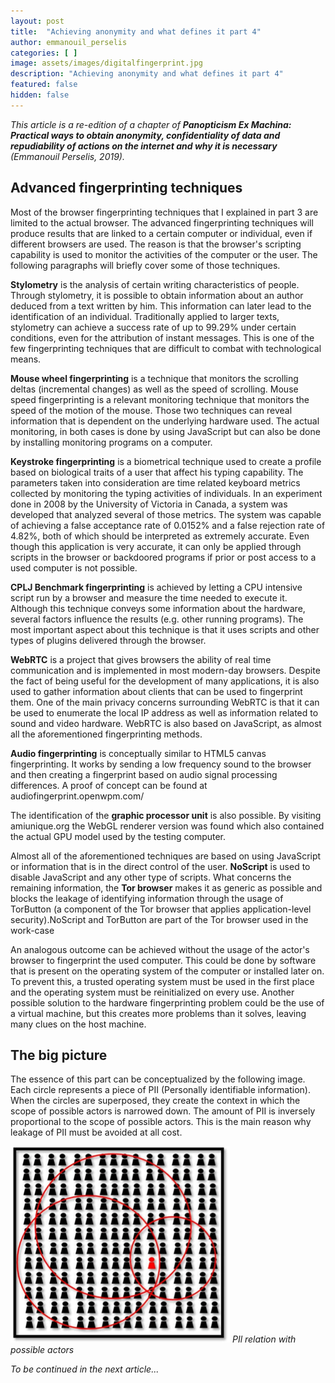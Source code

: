 ```yaml
---
layout: post
title:  "Achieving anonymity and what defines it part 4"
author: emmanouil_perselis
categories: [ ]
image: assets/images/digitalfingerprint.jpg
description: "Achieving anonymity and what defines it part 4"
featured: false
hidden: false
---
```


*This article is a re-edition of a chapter of **Panopticism Ex Machina: Practical ways to obtain anonymity, confidentiality of data and repudiability of actions on the internet and why it is necessary** (Emmanouil Perselis, 2019).*

## Advanced fingerprinting techniques

Most of the browser fingerprinting techniques that I explained in part 3 are limited to the actual browser. The advanced fingerprinting techniques will produce results that are linked to a certain computer or individual, even if different browsers are used. The reason is that the browser's scripting capability is used to monitor the activities of the computer or the user. The following paragraphs will briefly cover some of those techniques.

**Stylometry** is the analysis of certain writing characteristics of people. Through stylometry, it is possible to obtain information about an author deduced from a text written by him. This information can later lead to the identification of an individual. Traditionally applied to larger texts, stylometry can achieve a success rate of up to 99.29% under certain conditions, even for the attribution of instant messages. This is one of the few fingerprinting techniques that are difficult to combat with technological means.

**Mouse wheel fingerprinting** is a technique that monitors the scrolling deltas (incremental changes) as well as the speed of scrolling. Mouse speed fingerprinting is a relevant monitoring technique that monitors the speed of the motion of the mouse. Those two techniques can reveal information that is dependent on the underlying hardware used. The actual monitoring, in both cases is done by using JavaScript but can also be done by installing monitoring programs on a computer.

**Keystroke fingerprinting** is a biometrical technique used to create a profile based on biological traits of a user that affect his typing capability. The parameters taken into consideration are time related keyboard metrics collected by monitoring the typing activities of individuals.
In an experiment done in 2008 by the University of Victoria in Canada, a system was developed that analyzed several of those metrics. The system was capable of achieving a false acceptance rate of 0.0152% and a false rejection rate of 4.82%, both of which should be interpreted as extremely accurate. Even though this application is very accurate, it can only be applied through scripts in the browser or backdoored programs if prior or post access to a used computer is not possible.

**CPLJ Benchmark fingerprinting** is achieved by letting a CPU intensive script run by a browser and measure the time needed to execute it. Although this technique conveys some information about the hardware, several factors influence the results (e.g. other running programs). The most important aspect about this technique is that it uses scripts and other types of plugins delivered through the browser.

**WebRTC** is a project that gives browsers the ability of real time communication and is implemented in most modern-day browsers. Despite the fact of being useful for the development of many applications, it is also used to gather information about clients that can be used to fingerprint them. One of the main privacy concerns surrounding WebRTC is that it can be used to enumerate the local IP address as well as information related to sound and video hardware. WebRTC is also based on JavaScript, as almost all the aforementioned fingerprinting methods.

**Audio fingerprinting** is conceptually similar to HTML5 canvas fingerprinting. It works by sending a low frequency sound to the browser and then creating a fingerprint based on audio signal processing differences. A proof of concept can be found at audiofingerprint.openwpm.com/

The identification of the **graphic processor unit** is also possible. By visiting amiunique.org the WebGL renderer version was found which also contained the actual GPU model used by the testing computer.

Almost all of the aforementioned techniques are based on using JavaScript or information that is in the direct control of the user. **NoScript** is used to disable JavaScript and any other type of scripts. What concerns the remaining information, the **Tor browser** makes it as generic as possible and blocks the leakage of identifying information through the usage of TorButton (a component of the Tor browser that applies application-level security).NoScript and TorButton are part of the Tor browser used in the work-case

An analogous outcome can be achieved without the usage of the actor's browser to fingerprint the used computer. This could be done by software that is present on the operating system of the computer or installed later on. To prevent this, a trusted operating system must be used in the first place and the operating system must be reinitialized on every use. Another possible solution to the hardware fingerprinting problem could be the use of a virtual machine, but this creates more problems than it solves, leaving many clues on the host machine.

## The big picture

The essence of this part can be conceptualized by the following image. Each circle represents a piece of PII (Personally identifiable information). When the circles are superposed, they create the context in which the scope of possible actors is narrowed down. The amount of PII is inversely proportional to the scope of possible actors. This is the main reason why leakage of PII must be avoided at all cost.

![PIl relation with possible actors](../assets/images/Posts/AchievingAnonimity/Picture4.png)
*PIl relation with possible actors*

*To be continued in the next article...*